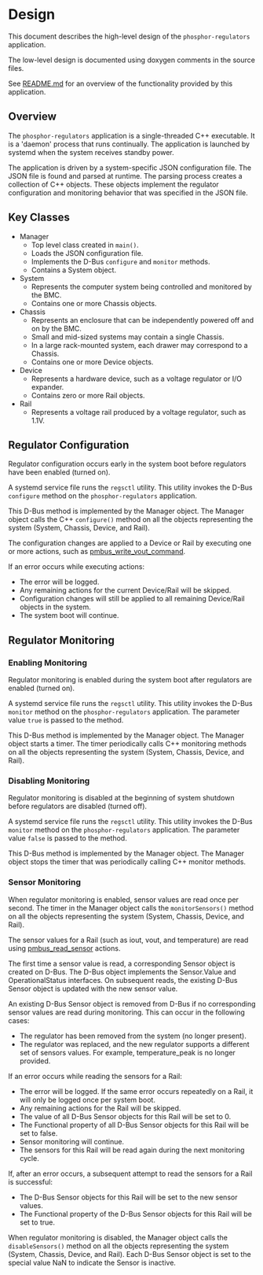# Design

This document describes the high-level design of the `phosphor-regulators`
application.

The low-level design is documented using doxygen comments in the source files.

See [README.md](../README.md) for an overview of the functionality provided by
this application.


## Overview

The `phosphor-regulators` application is a single-threaded C++ executable.  It
is a 'daemon' process that runs continually.  The application is launched by
systemd when the system receives standby power.

The application is driven by a system-specific JSON configuration file.  The
JSON file is found and parsed at runtime.  The parsing process creates a
collection of C++ objects.  These objects implement the regulator configuration
and monitoring behavior that was specified in the JSON file.


## Key Classes

* Manager
  * Top level class created in `main()`.
  * Loads the JSON configuration file.
  * Implements the D-Bus `configure` and `monitor` methods.
  * Contains a System object.
* System
  * Represents the computer system being controlled and monitored by the BMC.
  * Contains one or more Chassis objects.
* Chassis
  * Represents an enclosure that can be independently powered off and on by the
    BMC.
  * Small and mid-sized systems may contain a single Chassis.
  * In a large rack-mounted system, each drawer may correspond to a Chassis.
  * Contains one or more Device objects.
* Device
  * Represents a hardware device, such as a voltage regulator or I/O expander.
  * Contains zero or more Rail objects.
* Rail
  * Represents a voltage rail produced by a voltage regulator, such as 1.1V.


## Regulator Configuration

Regulator configuration occurs early in the system boot before regulators have
been enabled (turned on).

A systemd service file runs the `regsctl` utility.  This utility invokes the
D-Bus `configure` method on the `phosphor-regulators` application.

This D-Bus method is implemented by the Manager object.  The Manager object
calls the C++ `configure()` method on all the objects representing the system
(System, Chassis, Device, and Rail).

The configuration changes are applied to a Device or Rail by executing one or
more actions, such as
[pmbus_write_vout_command](config_file/pmbus_write_vout_command.md).

If an error occurs while executing actions:
* The error will be logged.
* Any remaining actions for the current Device/Rail will be skipped.
* Configuration changes will still be applied to all remaining Device/Rail
  objects in the system.
* The system boot will continue.


## Regulator Monitoring

### Enabling Monitoring

Regulator monitoring is enabled during the system boot after regulators are
enabled (turned on).

A systemd service file runs the `regsctl` utility.  This utility invokes the
D-Bus `monitor` method on the `phosphor-regulators` application.  The parameter
value `true` is passed to the method.

This D-Bus method is implemented by the Manager object.  The Manager object
starts a timer.  The timer periodically calls C++ monitoring methods on all the
objects representing the system (System, Chassis, Device, and Rail).

### Disabling Monitoring

Regulator monitoring is disabled at the beginning of system shutdown before
regulators are disabled (turned off).

A systemd service file runs the `regsctl` utility.  This utility invokes the
D-Bus `monitor` method on the `phosphor-regulators` application.  The parameter
value `false` is passed to the method.

This D-Bus method is implemented by the Manager object.  The Manager object
stops the timer that was periodically calling C++ monitor methods.

### Sensor Monitoring

When regulator monitoring is enabled, sensor values are read once per second.
The timer in the Manager object calls the `monitorSensors()` method on all the
objects representing the system (System, Chassis, Device, and Rail).

The sensor values for a Rail (such as iout, vout, and temperature) are read
using [pmbus_read_sensor](config_file/pmbus_read_sensor.md) actions.

The first time a sensor value is read, a corresponding Sensor object is created
on D-Bus.  The D-Bus object implements the Sensor.Value and OperationalStatus
interfaces.  On subsequent reads, the existing D-Bus Sensor object is updated
with the new sensor value.

An existing D-Bus Sensor object is removed from D-Bus if no corresponding
sensor values are read during monitoring.  This can occur in the following
cases:
* The regulator has been removed from the system (no longer present).
* The regulator was replaced, and the new regulator supports a different set of
  sensors values.  For example, temperature_peak is no longer provided.

If an error occurs while reading the sensors for a Rail:
* The error will be logged.  If the same error occurs repeatedly on a Rail, it
  will only be logged once per system boot.
* Any remaining actions for the Rail will be skipped.
* The value of all D-Bus Sensor objects for this Rail will be set to 0.
* The Functional property of all D-Bus Sensor objects for this Rail will be set
  to false.
* Sensor monitoring will continue.
* The sensors for this Rail will be read again during the next monitoring
  cycle.

If, after an error occurs, a subsequent attempt to read the sensors for a Rail
is successful:
* The D-Bus Sensor objects for this Rail will be set to the new sensor values.
* The Functional property of the D-Bus Sensor objects for this Rail will be set
  to true.

When regulator monitoring is disabled, the Manager object calls the
`disableSensors()` method on all the objects representing the system (System,
Chassis, Device, and Rail).  Each D-Bus Sensor object is set to the special
value NaN to indicate the Sensor is inactive.
